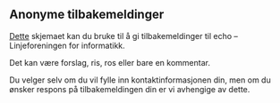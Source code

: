 ## Anonyme tilbakemeldinger

[Dette](https://forms.gle/f67cQyqpJsdeMAKr6) skjemaet kan du bruke til å gi tilbakemeldinger til echo – Linjeforeningen for informatikk.

Det kan være forslag, ris, ros eller bare en kommentar. 

Du velger selv om du vil fylle inn kontaktinformasjonen din, men om du ønsker respons på tilbakemeldingen din er vi avhengige av dette. 
